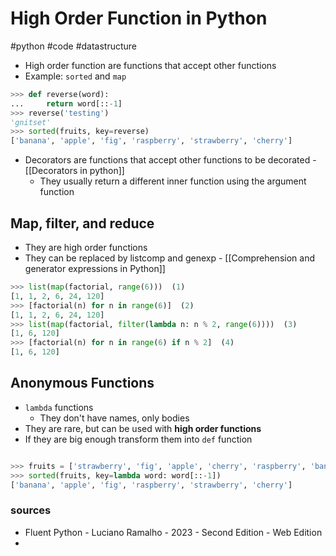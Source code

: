 # High Order Function in Python
#python #code #datastructure

- High order function are functions that accept other functions
- Example: `sorted` and `map`

```python
>>> def reverse(word):
...     return word[::-1]
>>> reverse('testing')
'gnitset'
>>> sorted(fruits, key=reverse)
['banana', 'apple', 'fig', 'raspberry', 'strawberry', 'cherry']
```

- Decorators are functions that accept other functions to be decorated - [[Decorators in python]]
  - They usually return a different inner function using the argument function

## Map, filter, and reduce

- They are high order functions
- They can be replaced by listcomp and genexp - [[Comprehension and generator expressions in Python]]
```python
>>> list(map(factorial, range(6)))  (1)
[1, 1, 2, 6, 24, 120]
>>> [factorial(n) for n in range(6)]  (2)
[1, 1, 2, 6, 24, 120]
>>> list(map(factorial, filter(lambda n: n % 2, range(6))))  (3)
[1, 6, 120]
>>> [factorial(n) for n in range(6) if n % 2]  (4)
[1, 6, 120]
```

## Anonymous Functions

- `lambda` functions
  - They don't have names, only bodies
- They are rare, but can be used with **high order functions**
- If they are big enough transform them into `def` function
```python

>>> fruits = ['strawberry', 'fig', 'apple', 'cherry', 'raspberry', 'banana']
>>> sorted(fruits, key=lambda word: word[::-1])
['banana', 'apple', 'fig', 'raspberry', 'strawberry', 'cherry']
```

### sources

- Fluent Python - Luciano Ramalho - 2023 - Second Edition - Web Edition
-
